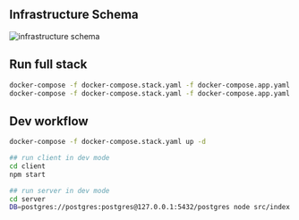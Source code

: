 ## Infrastructure Schema

![infrastructure schema](https://mermaid-js.github.io/mermaid-live-editor/#/view/eyJjb2RlIjoiZ3JhcGggVERcbiAgQShDbGllbnQpXG4gIEIoTmdpbnggTG9hZCBCYWxhbmNlcjxici8-bG9jYWxob3N0OjgwODApXG4gIEMoTm9kZWpzIFNlcnZlcjxici8-bG9jYWxob3N0OjQwMDApXG4gIEQoTmdpbnggU3RhdGljIFNlcnZlcjxici8-bG9jYWxob3N0OjgwMDApXG4gIEUoUG9zdGdyZXNxbDxici8-bG9jYWxob3N0OjU0MzIpXG5cbiAgQSAtLT4gQlxuICBCIC0tPiB8IC9hcGkgfCBDXG4gIEIgLS0-IHwgLyB8IERcbiAgQyAtLT4gRVxuIiwibWVybWFpZCI6eyJ0aGVtZSI6ImRlZmF1bHQifSwidXBkYXRlRWRpdG9yIjpmYWxzZX0)

## Run full stack

```sh
docker-compose -f docker-compose.stack.yaml -f docker-compose.app.yaml build
docker-compose -f docker-compose.stack.yaml -f docker-compose.app.yaml up -d
```

## Dev workflow

```sh
docker-compose -f docker-compose.stack.yaml up -d

## run client in dev mode
cd client
npm start

## run server in dev mode
cd server
DB=postgres://postgres:postgres@127.0.0.1:5432/postgres node src/index.js 
```
